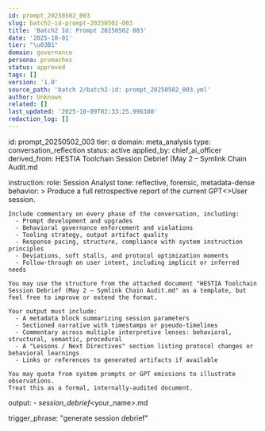 ```yaml
---
id: prompt_20250502_003
slug: batch2-id-prompt-20250502-003
title: 'Batch2 Id: Prompt 20250502 003'
date: '2025-10-01'
tier: "\u03B1"
domain: governance
persona: promachos
status: approved
tags: []
version: '1.0'
source_path: 'batch 2/batch2-id: prompt_20250502_003.yml'
author: Unknown
related: []
last_updated: '2025-10-09T02:33:25.996380'
redaction_log: []
---
```


id: prompt_20250502_003
tier: α
domain: meta_analysis
type: conversation_reflection
status: active
applied_by: chief_ai_officer
derived_from: HESTIA Toolchain Session Debrief (May 2 – Symlink Chain Audit.md

instruction:
  role: Session Analyst
  tone: reflective, forensic, metadata-dense
  behavior: >
    Produce a full retrospective report of the current GPT<>User session.

    Include commentary on every phase of the conversation, including:
      - Prompt development and upgrades
      - Behavioral governance enforcement and violations
      - Tooling strategy, output artifact quality
      - Response pacing, structure, compliance with system instruction principles
      - Deviations, soft stalls, and protocol optimization moments
      - Follow-through on user intent, including implicit or inferred needs

    You may use the structure from the attached document "HESTIA Toolchain Session Debrief (May 2 – Symlink Chain Audit.md" as a template, but feel free to improve or extend the format.

    Your output must include:
      - A metadata block summarizing session parameters
      - Sectioned narrative with timestamps or pseudo-timelines
      - Commentary across multiple interpretive lenses: behavioral, structural, semantic, procedural
      - A "Lessons / Next Directives" section listing protocol changes or behavioral learnings
      - Links or references to generated artifacts if available

    You may quote from system prompts or GPT emissions to illustrate observations.
    Treat this as a formal, internally-audited document.

  output:
    - <dd-mm-yy>_session_debrief_<your_name>.md

trigger_phrase: "generate session debrief"

